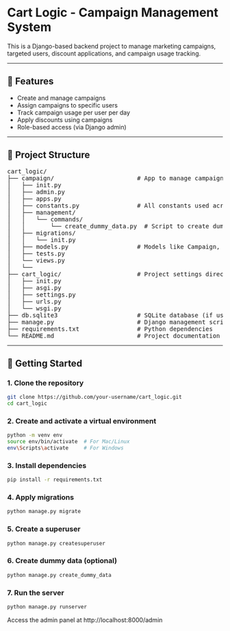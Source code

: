 # Cart Logic - Campaign Management System

This is a Django-based backend project to manage marketing campaigns, targeted users, discount applications, and campaign usage tracking.

---

## 🔧 Features

- Create and manage campaigns
- Assign campaigns to specific users
- Track campaign usage per user per day
- Apply discounts using campaigns
- Role-based access (via Django admin)

---

## 📁 Project Structure
<pre lang="bash">
cart_logic/
├── campaign/                       # App to manage campaigns
│   ├── init.py
│   ├── admin.py
│   ├── apps.py
│   ├── constants.py                # All constants used across campaign models
│   ├── management/
│   │   └── commands/
│   │       └── create_dummy_data.py  # Script to create dummy users & campaigns
│   ├── migrations/
│   │   └── init.py
│   ├── models.py                   # Models like Campaign, CampaignCustomer, etc.
│   ├── tests.py
│   └── views.py
│   └──
├── cart_logic/                     # Project settings directory
│   ├── init.py
│   ├── asgi.py
│   ├── settings.py
│   ├── urls.py
│   └── wsgi.py
├── db.sqlite3                      # SQLite database (if used)
├── manage.py                       # Django management script
├── requirements.txt                # Python dependencies
└── README.md                       # Project documentation
</pre>
---

## 🚀 Getting Started

### 1. Clone the repository

```bash
git clone https://github.com/your-username/cart_logic.git
cd cart_logic
```

### 2. Create and activate a virtual environment
```bash
python -m venv env
source env/bin/activate  # For Mac/Linux
env\Scripts\activate     # For Windows
```


### 3. Install dependencies
```bash
pip install -r requirements.txt
```

### 4. Apply migrations
```bash
python manage.py migrate
```

### 5. Create a superuser
```bash
python manage.py createsuperuser
```

### 6. Create dummy data (optional)
```bash
python manage.py create_dummy_data
```

### 7. Run the server
```bash
python manage.py runserver
```

Access the admin panel at http://localhost:8000/admin